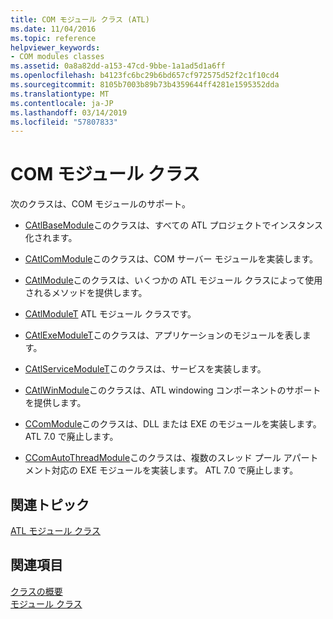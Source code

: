 ```yaml
---
title: COM モジュール クラス (ATL)
ms.date: 11/04/2016
ms.topic: reference
helpviewer_keywords:
- COM modules classes
ms.assetid: 0a8a82dd-a153-47cd-9bbe-1a1ad5d1a6ff
ms.openlocfilehash: b4123fc6bc29b6bd657cf972575d52f2c1f10cd4
ms.sourcegitcommit: 8105b7003b89b73b4359644ff4281e1595352dda
ms.translationtype: MT
ms.contentlocale: ja-JP
ms.lasthandoff: 03/14/2019
ms.locfileid: "57807833"
---
```

# <a name="com-modules-classes"></a>COM モジュール クラス

次のクラスは、COM モジュールのサポート。

- [CAtlBaseModule](../atl/reference/catlbasemodule-class.md)このクラスは、すべての ATL プロジェクトでインスタンス化されます。

- [CAtlComModule](../atl/reference/catlcommodule-class.md)このクラスは、COM サーバー モジュールを実装します。

- [CAtlModule](../atl/reference/catlmodule-class.md)このクラスは、いくつかの ATL モジュール クラスによって使用されるメソッドを提供します。

- [CAtlModuleT](../atl/reference/catlmodulet-class.md) ATL モジュール クラスです。

- [CAtlExeModuleT](../atl/reference/catlexemodulet-class.md)このクラスは、アプリケーションのモジュールを表します。

- [CAtlServiceModuleT](../atl/reference/catlservicemodulet-class.md)このクラスは、サービスを実装します。

- [CAtlWinModule](../atl/reference/catlwinmodule-class.md)このクラスは、ATL windowing コンポーネントのサポートを提供します。

- [CComModule](../atl/reference/ccommodule-class.md)このクラスは、DLL または EXE のモジュールを実装します。 ATL 7.0 で廃止します。

- [CComAutoThreadModule](../atl/reference/ccomautothreadmodule-class.md)このクラスは、複数のスレッド プール アパートメント対応の EXE モジュールを実装します。 ATL 7.0 で廃止します。

## <a name="related-articles"></a>関連トピック

[ATL モジュール クラス](../atl/atl-module-classes.md)

## <a name="see-also"></a>関連項目

[クラスの概要](../atl/atl-class-overview.md)<br/>
[モジュール クラス](../atl/atl-module-classes.md)
